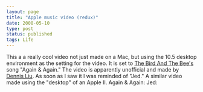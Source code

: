```yaml
---
layout: page
title: "Apple music video (redux)"
date: 2008-05-10
type: post
status: published
tags: Life
---
```



This a a really cool video not just made on a Mac, but using the 10.5 desktop environment as the setting for the video. It is set to [The Bird And The Bee's](http://www.thebirdandthebee.com/) song "Again & Again." The video is apparently unofficial and made by [Dennis Liu](http://www.dennisaliu.com/). As soon as I saw it I was reminded of "Jed." A similar video made using the "desktop" of an Apple II. Again & Again:  Jed:

